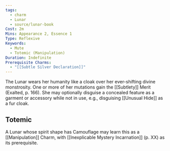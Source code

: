 ```yaml
---
tags:
  - charm
  - Lunar
  - source/lunar-book
Cost: 2m
Mins: Appearance 2, Essence 1
Type: Reflexive
Keywords:
  - Mute
  - Totemic (Manipulation)
Duration: Indefinite
Prerequisite Charms:
  - "[[Subtle Silver Declaration]]"
---
```

The Lunar wears her humanity like a cloak over her ever-shifting divine monstrosity. One or more of her mutations gain the [[Subtlety]] Merit (Exalted, p. 166). She may optionally disguise a concealed feature as a garment or accessory while not in use, e.g., disguising [[Unusual Hide]] as a fur cloak. 
## Totemic 

A Lunar whose spirit shape has Camouflage may learn this as a [[Manipulation]] Charm, with [[Inexplicable Mystery Incarnation]] (p. XX) as its prerequisite.